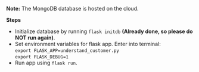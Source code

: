 **Note:**
The MongoDB database is hosted on the cloud.

**Steps**
- Initialize database by running `flask initdb` **(Already done, so please do NOT run again)**.
- Set environment variables for flask app. Enter into terminal:  
	`export FLASK_APP=understand_customer.py`  
	`export FLASK_DEBUG=1`  
- Run app using `flask run`.
